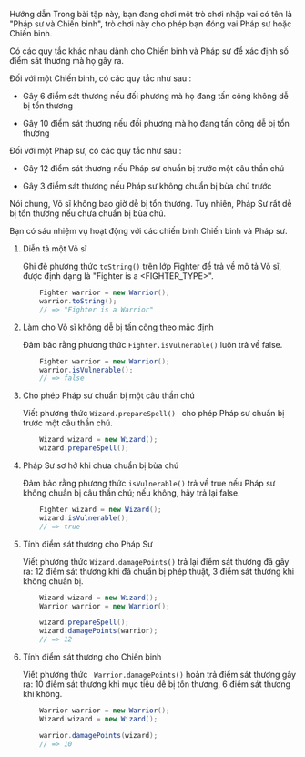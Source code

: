 Hướng dẫn
Trong bài tập này, bạn đang chơi một trò chơi nhập vai có tên là "Pháp sư và Chiến binh", trò chơi này cho phép bạn đóng vai Pháp sư hoặc Chiến binh.

Có các quy tắc khác nhau dành cho Chiến binh và Pháp sư để xác định số điểm sát thương mà họ gây ra.

Đối với một Chiến binh, có các quy tắc như sau :

- Gây 6 điểm sát thương nếu đối phương mà họ đang tấn công không dễ bị tổn thương

- Gây 10 điểm sát thương nếu đối phương mà họ đang tấn công dễ bị tổn thương

Đối với một Pháp sư, có các quy tắc như sau :

- Gây 12 điểm sát thương nếu Pháp sư chuẩn bị trước một câu thần chú

- Gây 3 điểm sát thương nếu Pháp sư không chuẩn bị bùa chú trước

Nói chung, Võ sĩ không bao giờ dễ bị tổn thương. Tuy nhiên, Pháp Sư rất dễ bị tổn thương nếu chưa chuẩn bị bùa chú.

Bạn có sáu nhiệm vụ hoạt động với các chiến binh Chiến binh và Pháp sư.

1. Diễn tả một Võ sĩ

    Ghi đè phương thức ``toString()`` trên lớp Fighter để trả về mô tả Võ sĩ, được định dạng là "Fighter is a <FIGHTER_TYPE>".

    ```Java
        Fighter warrior = new Warrior();
        warrior.toString();
        // => "Fighter is a Warrior"
    ```

2. Làm cho Võ sĩ không dễ bị tấn công theo mặc định

    Đảm bảo rằng phương thức ``Fighter.isVulnerable()`` luôn trả về false.

    ```Java
        Fighter warrior = new Warrior();
        warrior.isVulnerable();
        // => false
    ```

3. Cho phép Pháp sư chuẩn bị một câu thần chú

    Viết phương thức ``Wizard.prepareSpell() `` cho phép Pháp sư chuẩn bị trước một câu thần chú.

    ```Java
        Wizard wizard = new Wizard();
        wizard.prepareSpell();
    ```

4. Pháp Sư sơ hở khi chưa chuẩn bị bùa chú

    Đảm bảo rằng phương thức ``isVulnerable()`` trả về true nếu Pháp sư không chuẩn bị câu thần chú; nếu không, hãy trả lại false.

    ```Java
        Fighter wizard = new Wizard();
        wizard.isVulnerable();
        // => true
    ```

5. Tính điểm sát thương cho Pháp Sư

    Viết phương thức ``Wizard.damagePoints()`` trả lại điểm sát thương đã gây ra: 12 điểm sát thương khi đã chuẩn bị phép thuật, 3 điểm sát thương khi không chuẩn bị.

    ```Java
        Wizard wizard = new Wizard();
        Warrior warrior = new Warrior();

        wizard.prepareSpell();
        wizard.damagePoints(warrior);
        // => 12
    ```

6. Tính điểm sát thương cho Chiến binh

    Viết phương thức `` Warrior.damagePoints()`` hoàn trả điểm sát thương gây ra: 10 điểm sát thương khi mục tiêu dễ bị tổn thương, 6 điểm sát thương khi không.

    ```Java
        Warrior warrior = new Warrior();
        Wizard wizard = new Wizard();

        warrior.damagePoints(wizard);
        // => 10
    ```
